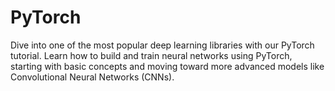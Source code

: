 # PyTorch
Dive into one of the most popular deep learning libraries with our PyTorch tutorial. Learn how to build and train neural networks using PyTorch, starting with basic concepts and moving toward more advanced models like Convolutional Neural Networks (CNNs).

